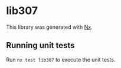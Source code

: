 # lib307

This library was generated with [Nx](https://nx.dev).

## Running unit tests

Run `nx test lib307` to execute the unit tests.

